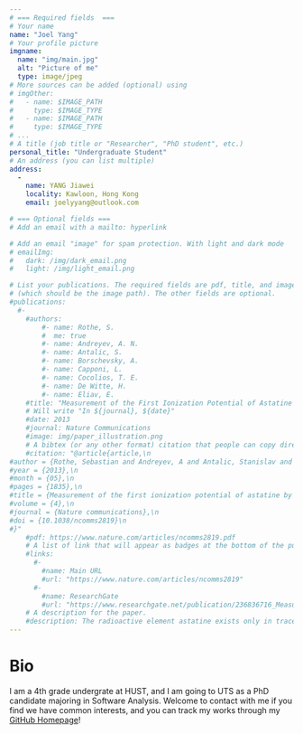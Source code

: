 ```yaml
---
# === Required fields  ===
# Your name 
name: "Joel Yang"
# Your profile picture
imgname: 
  name: "img/main.jpg"
  alt: "Picture of me"
  type: image/jpeg
# More sources can be added (optional) using 
# imgOther:
#   - name: $IMAGE_PATH
#     type: $IMAGE_TYPE
#   - name: $IMAGE_PATH
#     type: $IMAGE_TYPE
# ...
# A title (job title or "Researcher", "PhD student", etc.)
personal_title: "Undergraduate Student"
# An address (you can list multiple)
address: 
  - 
    name: YANG Jiawei
    locality: Kawloon, Hong Kong
    email: joelyyang@outlook.com

# === Optional fields ===
# Add an email with a mailto: hyperlink

# Add an email "image" for spam protection. With light and dark mode
# emailImg: 
#   dark: /img/dark_email.png
#   light: /img/light_email.png

# List your publications. The required fields are pdf, title, and image 
# (which should be the image path). The other fields are optional.
#publications:
  #- 
    #authors:
        #- name: Rothe, S. 
        #  me: true
        #- name: Andreyev, A. N. 
        #- name: Antalic, S.
        #- name: Borschevsky, A.
        #- name: Capponi, L.
        #- name: Cocolios, T. E.
        #- name: De Witte, H.
        #- name: Eliav, E.
    #title: "Measurement of the First Ionization Potential of Astatine by Laser Ionization Spectroscopy"
    # Will write "In ${journal}, ${date}"
    #date: 2013
    #journal: Nature Communications
    #image: img/paper_illustration.png
    # A bibtex (or any other format) citation that people can copy directly from the website.
    #citation: "@article{article,\n
#author = {Rothe, Sebastian and Andreyev, A and Antalic, Stanislav and Borschevsky, Anastasia and Capponi, Luigi and Cocolios, Thomas and De Witte, Hilde and Eliav, Ephraim and Fedorov, D.V. and Fedosseev, Valentin and Fink, D and Fritzsche, s and Ghys, Lars and Huyse, M and Imai, Nobuaki and Kaldor, U and Kudryavtsev, Yu and Koester, Ulli and Lane, J and Wendt, Klaus},\n
#year = {2013},\n
#month = {05},\n
#pages = {1835},\n
#title = {Measurement of the first ionization potential of astatine by laser ionization spectroscopy},\n
#volume = {4},\n
#journal = {Nature communications},\n
#doi = {10.1038/ncomms2819}\n
#}"
    #pdf: https://www.nature.com/articles/ncomms2819.pdf
    # A list of link that will appear as badges at the bottom of the publication.
    #links:
      #-
        #name: Main URL
        #url: "https://www.nature.com/articles/ncomms2819"
      #-
        #name: ResearchGate
        #url: "https://www.researchgate.net/publication/236836716_Measurement_of_the_first_ionization_potential_of_astatine_by_laser_ionization_spectroscopy"
    # A description for the paper.
    #description: The radioactive element astatine exists only in trace amounts in nature. Its properties can therefore only be explored by study of the minute quantities of artificially produced isotopes or by performing theoretical calculations. One of the most important properties influencing the chemical behaviour is the energy required to remove one electron from the valence shell, referred to as the ionization potential.
---
```


# Bio

I am a 4th grade undergrate at HUST, and I am going to UTS as a PhD candidate majoring in Software Analysis. Welcome to contact with me if you find we have common interests, and you can track my works through my [GitHub Homepage](https://github.com/JoelYYoung)!
